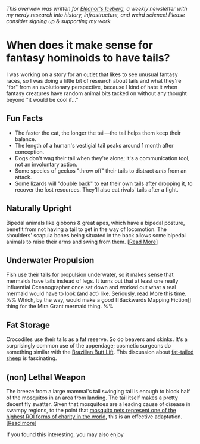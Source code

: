 <cite>This overview was written for [Eleanor's Iceberg](http://newsletter.eleanorkonik.com/), a weekly newsletter with my nerdy research into history, infrastructure, and weird science! Please consider signing up & supporting my work.</cite>

# When does it make sense for fantasy hominoids to have tails?

I was working on a story for an outlet that likes to see unusual fantasy races, so I was doing a little bit of research about tails and what they're "for" from an evolutionary perspective, because I kind of hate it when fantasy creatures have random animal bits tacked on without any thought beyond "it would be cool if..." 

## Fun Facts
 
- The faster the cat, the longer the tail—the tail helps them keep their balance. 
- The length of a human's vestigial tail peaks around 1 month after conception. 
- Dogs don't wag their tail when they're alone; it's a communication tool, not an involuntary action. 
- Some species of geckos "throw off" their tails to distract _ants_ from an attack. 
- Some lizards will "double back" to eat their own tails after dropping it, to recover the lost resources. They'll also eat rivals' tails after a fight. 

## Naturally Upright
Bipedal animals like gibbons & great apes, which have a bipedal posture, benefit from not having a tail to get in the way of locomotion. The shoulders' scapula bones being situated in the back allows some bipedal animals to raise their arms and swing from them. [[Read More](https://pursuit.unimelb.edu.au/articles/why-don-t-humans-have-tails)]

## Underwater Propulsion
Fish use their tails for propulsion underwater, so it makes sense that mermaids have tails instead of legs. It turns out that at least one really influential Oceanographer once sat down and worked out what a real mermaid would have to look (and act) like. Seriously, [read More](https://www.deepseanews.com/2014/06/a-not-so-serious-scientific-treatment-of-mermaids/) this time. %% Which, by the way, would make a good [[Backwards Mapping Fiction]] thing for the Mira Grant mermaid thing. %%

## Fat Storage
Crocodiles use their tails as a fat reserve. So do beavers and skinks. It's a surprisingly common use of the appendage; cosmetic surgeons do something similar with the [Brazilian Butt Lift](https://www.drtimalexander.com/get-a-bigger-butt-using-your-fat/). This discussion about [fat-tailed sheep](https://www.researchgate.net/post/Is_there_any_nutritionally_technique_to_get_rid_of_tail-fat_in_sheep) is fascinating. 

## (non) Lethal Weapon 
The breeze from a large mammal's tail swinging tail is enough to block half of the mosquitos in an area from landing. The tail itself makes a pretty decent fly swatter. Given that mosquitoes are a leading cause of disease in swampy regions, to the point that [mosquito nets represent one of the highest ROI forms of charity in the world](https://concepts.effectivealtruism.org/concepts/malaria/), this is an effective adaptation. [[Read more](https://jeb.biologists.org/content/221/20/jeb178905)]


  <div class=infobox>If you found this interesting, you may also enjoy </div>